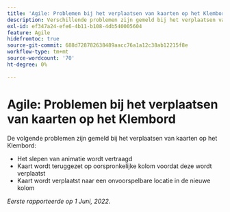 ```yaml
---
title: 'Agile: Problemen bij het verplaatsen van kaarten op het Klembord'
description: Verschillende problemen zijn gemeld bij het verplaatsen van kaarten op het Agile-bord.
exl-id: ef347a24-efe6-4b11-b108-4db540005604
feature: Agile
hidefromtoc: true
source-git-commit: 688d728782638489aacc76a1a12c38ab12215f8e
workflow-type: tm+mt
source-wordcount: '70'
ht-degree: 0%

---
```


# Agile: Problemen bij het verplaatsen van kaarten op het Klembord

<!--Valid issue, won't fix-->

De volgende problemen zijn gemeld bij het verplaatsen van kaarten op het Klembord:

* Het slepen van animatie wordt vertraagd
* Kaart wordt teruggezet op oorspronkelijke kolom voordat deze wordt verplaatst
* Kaart wordt verplaatst naar een onvoorspelbare locatie in de nieuwe kolom

_Eerste rapporteerde op 1 Juni, 2022._
